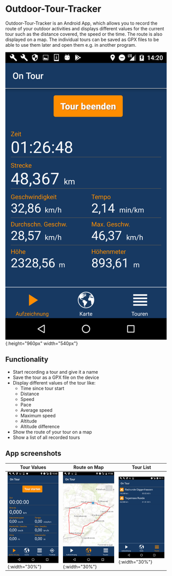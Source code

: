 # Outdoor-Tour-Tracker
Outdoor-Tour-Tracker is an Android App, which allows you to record the route of your outdoor activities and displays different values for the current tour such as the distance covered, the speed or the time. The route is also displayed on a map. The individual tours can be saved as GPX files to be able to use them later and open them e.g. in another program.

![Outdoor-Toor-Tracker](/Doc/Images/Outdoor_Tour_Tracker.png){:height="960px" width="540px"}

## Functionality
* Start recording a tour and give it a name
* Save the tour as a GPX file on the device
* Display different values of the tour like:
  * Time since tour start
  * Distance
  * Speed
  * Pace
  * Average speed
  * Maximum speed
  * Altitude
  * Altitude difference
* Show the route of your tour on a map
* Show a list of all recorded tours

## App screenshots
Tour Values | Route on Map | Tour List
------------|--------------|----------
![Tour Values](/Doc/Images/TourValues.png){:width="30%"} | ![Route on Map](/Doc/Images/TourOnMap.png){:width="30%"} | ![Tour List](/Doc/Images/TourList.png){:width="30%"}
